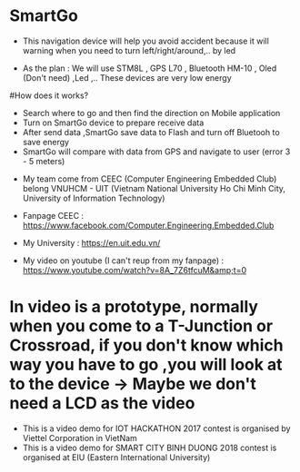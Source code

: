 # SmartGo
- This navigation device will help you avoid accident because it will warning when you need to turn left/right/around,.. by led 

- As the plan : We will use STM8L , GPS L70 , Bluetooth HM-10 , Oled (Don't need) ,Led ,.. These devices are very low energy

#How does it works?
+ Search where to go and then find the direction on Mobile application
+ Turn on SmartGo device to prepare receive data
+ After send data ,SmartGo save data to Flash and turn off Bluetooh to save energy
+ SmartGo will compare with data from GPS and navigate to user (error 3 - 5 meters)

- My team come from CEEC (Computer Engineering Embedded Club) belong VNUHCM - UIT (Vietnam National University Ho Chi Minh City, University of Information Technology)  

- Fanpage CEEC : https://www.facebook.com/Computer.Engineering.Embedded.Club  

- My University : https://en.uit.edu.vn/  

- My video on youtube (I can't reup from my fanpage) : https://www.youtube.com/watch?v=8A_7Z6tfcuM&amp;t=0

# In video is a prototype, normally when you come to a T-Junction or Crossroad, if you don't know which way you have to go ,you will look at to the device -> Maybe we don't need a LCD as the video

+ This is a video demo for IOT HACKATHON 2017 contest is organised by Viettel Corporation in VietNam  
+ This is a video demo for SMART CITY BINH DUONG 2018 contest is organised at EIU (Eastern International University)

